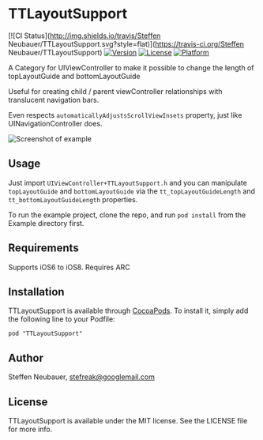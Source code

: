 # TTLayoutSupport

[![CI Status](http://img.shields.io/travis/Steffen Neubauer/TTLayoutSupport.svg?style=flat)](https://travis-ci.org/Steffen Neubauer/TTLayoutSupport)
[![Version](https://img.shields.io/cocoapods/v/TTLayoutSupport.svg?style=flat)](http://cocoadocs.org/docsets/TTLayoutSupport)
[![License](https://img.shields.io/cocoapods/l/TTLayoutSupport.svg?style=flat)](http://cocoadocs.org/docsets/TTLayoutSupport)
[![Platform](https://img.shields.io/cocoapods/p/TTLayoutSupport.svg?style=flat)](http://cocoadocs.org/docsets/TTLayoutSupport)

A Category for UIViewController to make it possible to change the length of topLayoutGuide and bottomLayoutGuide

Useful for creating child / parent viewController relationships with translucent navigation bars.

Even respects `automaticallyAdjustsScrollViewInsets` property, just like UINavigationController does.

![Screenshot of example](https://raw.githubusercontent.com/stefreak/TTLayoutSupport/master/example.png)

## Usage

Just import `UIViewController+TTLayoutSupport.h` and you can manipulate `topLayoutGuide` and `bottomLayoutGuide`
via the `tt_topLayoutGuideLength` and `tt_bottomLayoutGuideLength` properties.

To run the example project, clone the repo, and run `pod install` from the Example directory first.

## Requirements

Supports iOS6 to iOS8. Requires ARC

## Installation

TTLayoutSupport is available through [CocoaPods](http://cocoapods.org). To install
it, simply add the following line to your Podfile:

    pod "TTLayoutSupport"

## Author

Steffen Neubauer, stefreak@googlemail.com

## License

TTLayoutSupport is available under the MIT license. See the LICENSE file for more info.

